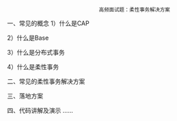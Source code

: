                                   高频面试题：柔性事务解决方案
一、常见的概念
1）什么是CAP

2）什么是Base

3）什么是分布式事务

4）什么是柔性事务


二、常见的柔性事务解决方案



三、落地方案


四、代码讲解及演示
......

